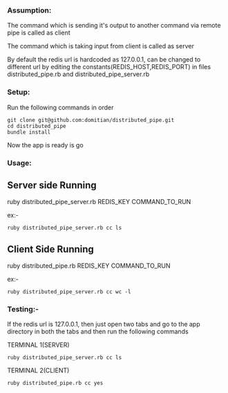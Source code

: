
### Assumption:
The command which is sending it's output to another command via remote pipe is called as client

The command which is taking input from client is called as server

By default the redis url is hardcoded as 127.0.0.1, can be changed to different url by editing the constants(REDIS_HOST,REDIS_PORT) in files distributed_pipe.rb and distributed_pipe_server.rb

### Setup:
Run the following commands in order
```
git clone git@github.com:domitian/distributed_pipe.git
cd distributed_pipe
bundle install 
```

Now the app is ready is go

### Usage:
## Server side Running

ruby distributed_pipe_server.rb REDIS_KEY COMMAND_TO_RUN

ex:- 

`ruby distributed_pipe_server.rb cc ls`

## Client Side Running

ruby distributed_pipe.rb REDIS_KEY COMMAND_TO_RUN

ex:-

`ruby distributed_pipe_server.rb cc wc -l`

### Testing:-

If the redis url is 127.0.0.1, then just open two tabs and go to the app directory in both the tabs and then run the following commands

TERMINAL 1(SERVER)

`ruby distributed_pipe_server.rb cc ls`

TERMINAL 2(CLIENT)

`ruby distributed_pipe.rb cc yes`
